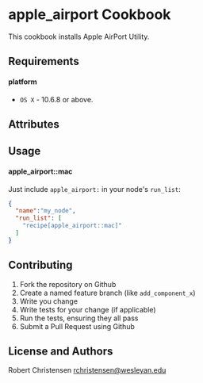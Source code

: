 apple_airport Cookbook
====================
This cookbook installs Apple AirPort Utility.

Requirements
------------
#### platform
- `OS X` - 10.6.8 or above.

Attributes
----------

Usage
-----
#### apple_airport::mac

Just include `apple_airport:` in your node's `run_list`:

```json
{
  "name":"my_node",
  "run_list": [
    "recipe[apple_airport::mac]"
  ]
}
```

Contributing
------------

1. Fork the repository on Github
2. Create a named feature branch (like `add_component_x`)
3. Write you change
4. Write tests for your change (if applicable)
5. Run the tests, ensuring they all pass
6. Submit a Pull Request using Github

License and Authors
-------------------
Robert Christensen <rchristensen@wesleyan.edu>